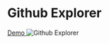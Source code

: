 <h1>Github Explorer</h1>
<a href="https://githubexplorer.kevinrsoares.com.br">
  Demo
</a>
<img alt="Github Explorer" src="https://downloads-kevin-desenvolvedor.s3-sa-east-1.amazonaws.com/imagens/github_explorer.png" />

